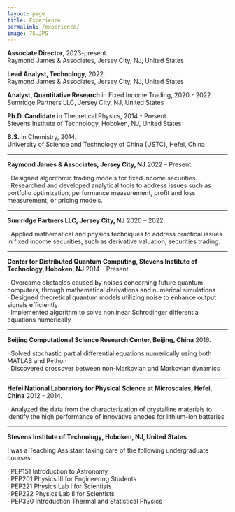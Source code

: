 ```yaml
---
layout: page
title: Experience
permalink: /experience/
image: 75.JPG
---
```


**Associate Director**, 2023-present.    
Raymond James & Associates, Jersey City, NJ, United States

**Lead Analyst, Technology**, 2022.    
Raymond James & Associates, Jersey City, NJ, United States

**Analyst, Quantitative Research** in Fixed Income Trading, 2020 - 2022.    
Sumridge Partners LLC, Jersey City, NJ, United States

**Ph.D. Candidate** in Theoretical Physics, 2014 - Present.    
Stevens Institute of Technology, Hoboken, NJ, United States

**B.S.** in Chemistry, 2014.    
University of Science and Technology of China (USTC), Hefei, China


****

**Raymond James & Associates, Jersey City, NJ** 2022 – Present.     

· Designed algorithmic trading models for fixed income securities.    
· Researched and developed analytical tools to address issues such as portfolio optimization, performance measurement, profit and loss measurement, or pricing models.

****

**Sumridge Partners LLC, Jersey City, NJ** 2020 – 2022.     

· Applied mathematical and physics techniques to address practical issues in fixed income securities, such as derivative valuation, securities trading.    


****
**Center for Distributed Quantum Computing, Stevens Institute of Technology, Hoboken, NJ** 2014 – Present.    

· Overcame obstacles caused by noises concerning future quantum computers, through mathematical derivations and numerical simulations    
· Designed theoretical quantum models utilizing noise to enhance output signals efficiently    
· Implemented algorithm to solve nonlinear Schrodinger differential equations numerically   

****

**Beijing Computational Science Research Center, Beijing, China** 2016.    

· Solved stochastic partial differential equations numerically using both MATLAB and Python   
· Discovered crossover between non-Markovian and Markovian dynamics

****

**Hefei National Laboratory for Physical Science at Microscales, Hefei, China** 2012 - 2014.   

· Analyzed the data from the characterization of crystalline materials to identify the high performance of innovative anodes for lithium-ion batteries

****

**Stevens Institute of Technology, Hoboken, NJ, United States**    

I was a Teaching Assistant taking care of the following undergraduate courses:

· PEP151 Introduction to Astronomy     
· PEP201 Physics III for Engineering Students    
· PEP221 Physics Lab I for Scientists    
· PEP222 Physics Lab II for Scientists     
· PEP330 Introduction Thermal and Statistical Physics
